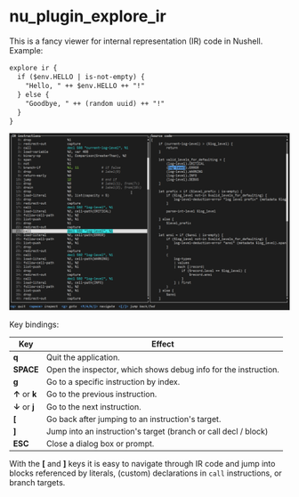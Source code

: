 # nu_plugin_explore_ir

This is a fancy viewer for internal representation (IR) code in Nushell. Example:

```nushell
explore ir {
  if ($env.HELLO | is-not-empty) {
    "Hello, " ++ $env.HELLO ++ "!"
  } else {
    "Goodbye, " ++ (random uuid) ++ "!"
  }
}
```

![An example of what the UI looks like for the above code](doc/example.png)

Key bindings:

| Key            | Effect                                                          |
| -------------- | --------------------------------------------------------------- |
| **q**          | Quit the application.                                           |
| **SPACE**      | Open the inspector, which shows debug info for the instruction. |
| **g**          | Go to a specific instruction by index.                          |
| **↑** or **k** | Go to the previous instruction.                                 |
| **↓** or **j** | Go to the next instruction.                                     |
| **[**          | Go back after jumping to an instruction's target.               |
| **]**          | Jump into an instruction's target (branch or call decl / block) |
| **ESC**        | Close a dialog box or prompt.                                   |

With the **[** and **]** keys it is easy to navigate through IR code and jump into blocks referenced by literals, (custom) declarations in `call` instructions, or branch targets.

